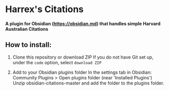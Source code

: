 # Harrex's Citations
#### A plugin for Obsidian (https://obsidian.md) that handles simple Harvard Australian Citations
## How to install:
1. Clone this repository or download ZIP
If you do not have Git set up, under the `code` option, select `download ZIP`

2. Add to your Obsidian plugins folder
In the settings tab in Obsidian:
Community Plugins > Open plugins folder (near 'Installed Plugins')
Unzip obsidian-citations-master and add the folder to the plugins folder.
